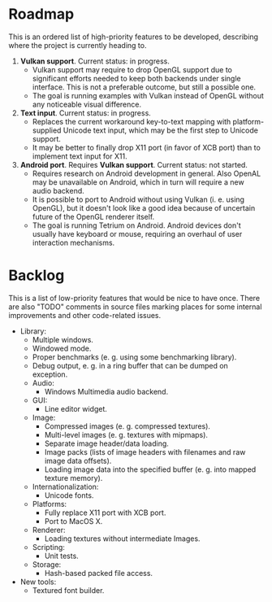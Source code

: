 # Roadmap

This is an ordered list of high-priority features to be developed, describing
where the project is currently heading to.

1. **Vulkan support**. Current status: in progress.
   - Vulkan support may require to drop OpenGL support due to significant
     efforts needed to keep both backends under single interface. This is not
     a preferable outcome, but still a possible one.
   - The goal is running examples with Vulkan instead of OpenGL without any
     noticeable visual difference.
1. **Text input**. Current status: in progress.
   - Replaces the current workaround key-to-text mapping with platform-supplied
     Unicode text input, which may be the first step to Unicode support.
   - It may be better to finally drop X11 port (in favor of XCB port) than to
     implement text input for X11.
1. **Android port**. Requires **Vulkan support**. Current status: not started.
   - Requires research on Android development in general. Also OpenAL may be
     unavailable on Android, which in turn will require a new audio backend.
   - It is possible to port to Android without using Vulkan (i. e. using
     OpenGL), but it doesn't look like a good idea because of uncertain future
     of the OpenGL renderer itself.
   - The goal is running Tetrium on Android. Android devices don't usually have
     keyboard or mouse, requiring an overhaul of user interaction mechanisms.

# Backlog

This is a list of low-priority features that would be nice to have once. There
are also "TODO" comments in source files marking places for some internal
improvements and other code-related issues.

* Library:
	- Multiple windows.
	- Windowed mode.
	- Proper benchmarks (e. g. using some benchmarking library).
	- Debug output, e. g. in a ring buffer that can be dumped on exception.
	* Audio:
		- Windows Multimedia audio backend.
	* GUI:
		- Line editor widget.
	* Image:
		- Compressed images (e. g. compressed textures).
		- Multi-level images (e. g. textures with mipmaps).
		- Separate image header/data loading.
		- Image packs (lists of image headers with filenames and raw image data offsets).
		- Loading image data into the specified buffer (e. g. into mapped texture memory).
	* Internationalization:
		- Unicode fonts.
	* Platforms:
		- Fully replace X11 port with XCB port.
		- Port to MacOS X.
	* Renderer:
		- Loading textures without intermediate Images.
	* Scripting:
		- Unit tests.
	* Storage:
		- Hash-based packed file access.
* New tools:
	- Textured font builder.
